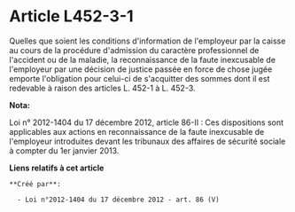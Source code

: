 # Article L452-3-1

Quelles  que soient les conditions d'information de l'employeur par la caisse au  cours de la procédure d'admission du
caractère professionnel de  l'accident ou de la maladie, la reconnaissance de la faute inexcusable  de l'employeur par une
décision de justice passée en force de chose  jugée emporte l'obligation pour celui-ci de s'acquitter des sommes dont  il est
redevable à raison des articles L. 452-1 à L. 452-3.

**Nota:**

Loi n° 2012-1404 du 17 décembre 2012, article 86-II : Ces dispositions sont applicables aux actions en reconnaissance de la
faute inexcusable de l'employeur introduites devant les tribunaux des affaires de sécurité sociale à compter du 1er janvier
2013.

**Liens relatifs à cet article**

	**Créé par**:

	  - Loi n°2012-1404 du 17 décembre 2012 - art. 86 (V)
